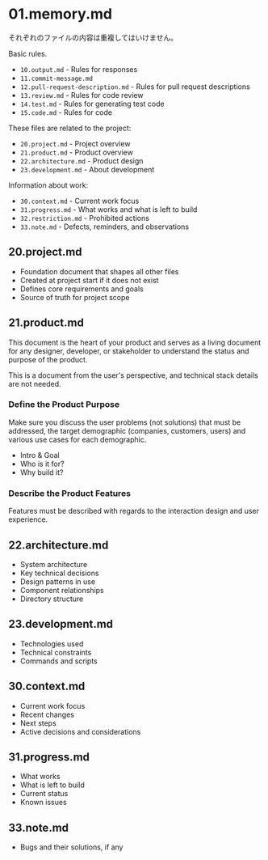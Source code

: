 # 01.memory.md

それぞれのファイルの内容は重複してはいけません。

Basic rules.

- `10.output.md` - Rules for responses
- `11.commit-message.md`
- `12.pull-request-description.md` - Rules for pull request descriptions
- `13.review.md` - Rules for code review
- `14.test.md` - Rules for generating test code
- `15.code.md` - Rules for code

These files are related to the project:

- `20.project.md` - Project overview
- `21.product.md` - Product overview
- `22.architecture.md` - Product design
- `23.development.md` - About development

Information about work:

- `30.context.md` - Current work focus
- `31.progress.md` - What works and what is left to build
- `32.restriction.md` - Prohibited actions
- `33.note.md` - Defects, reminders, and observations

## 20.project.md

- Foundation document that shapes all other files
- Created at project start if it does not exist
- Defines core requirements and goals
- Source of truth for project scope

## 21.product.md

This document is the heart of your product and serves as a living document for any designer, developer, or stakeholder to understand the status and purpose of the product.

This is a document from the user's perspective, and technical stack details are not needed.

### Define the Product Purpose

Make sure you discuss the user problems (not solutions) that must be addressed, the target demographic (companies, customers, users) and various use cases for each demographic.

- Intro & Goal
- Who is it for?
- Why build it?

### Describe the Product Features

Features must be described with regards to the interaction design and user experience.

## 22.architecture.md

- System architecture
- Key technical decisions
- Design patterns in use
- Component relationships
- Directory structure

## 23.development.md

- Technologies used
- Technical constraints
- Commands and scripts

## 30.context.md

- Current work focus
- Recent changes
- Next steps
- Active decisions and considerations

## 31.progress.md

- What works
- What is left to build
- Current status
- Known issues

## 33.note.md

- Bugs and their solutions, if any
